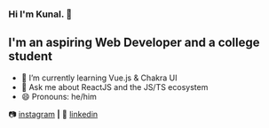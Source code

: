 ### Hi I'm Kunal. 👋

## I'm an aspiring Web Developer and a college student


- 🌱 I’m currently learning Vue.js & Chakra UI
- 💬 Ask me about ReactJS and the JS/TS ecosystem
- 😄 Pronouns: he/him


📷 [instagram][instagram] **|** 
👔 [linkedin][linkedin]

[instagram]: https://instagram.com/kunaaalisthisusernameavailable
[linkedin]: https://www.linkedin.com/in/kunaldeep-singh-3622b71b0/
